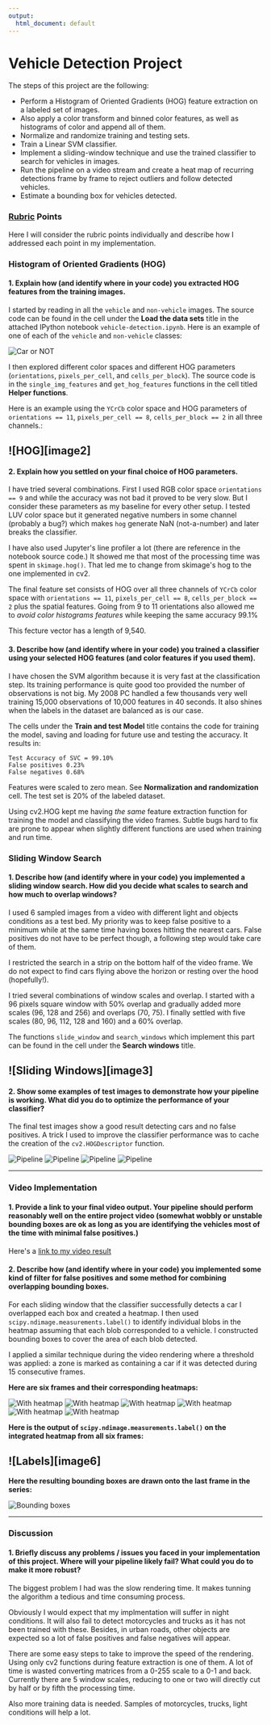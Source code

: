 ```yaml
---
output:
  html_document: default
---
```


# Vehicle Detection Project

The steps of this project are the following:

* Perform a Histogram of Oriented Gradients (HOG) feature extraction on a labeled set of images.
* Also apply a color transform and binned color features, as well as histograms of color and append all of them.
* Normalize and randomize training and testing sets.
* Train a Linear SVM classifier.
* Implement a sliding-window technique and use the trained classifier to search for vehicles in images.
* Run the pipeline on a video stream and create a heat map of recurring detections frame by frame to reject outliers and follow detected vehicles.
* Estimate a bounding box for vehicles detected.

[//]: # (Image References)
[image10]: ./output_images/car_notcar.png
[image02]: ./examples/HOG_example.jpg
[image03]: ./examples/sliding_windows.jpg
[image40]: ./output_images/pipeline0.png
[image41]: ./output_images/pipeline1.png
[image42]: ./output_images/pipeline2.png
[image43]: ./output_images/pipeline3.png
[image50]: ./output_images/search_with_heat0.png
[image51]: ./output_images/search_with_heat1.png
[image52]: ./output_images/search_with_heat2.png
[image53]: ./output_images/search_with_heat3.png
[image54]: ./output_images/search_with_heat4.png
[image55]: ./output_images/search_with_heat5.png
[image06]: ./examples/labels_map.png
[image07]: ./output_images/pipeline5.png
[video1]: ./vehicle_detection.mp4

### [Rubric](https://review.udacity.com/#!/rubrics/513/view) Points

Here I will consider the rubric points individually and describe how I addressed each point in my implementation.  

### Histogram of Oriented Gradients (HOG)

#### 1. Explain how (and identify where in your code) you extracted HOG features from the training images.
  
I started by reading in all the `vehicle` and `non-vehicle` images. The source code can be found in the cell under the **Load the data sets** title in the attached IPython notebook `vehicle-detection.ipynb`. Here is an example of one of each of the `vehicle` and `non-vehicle` classes:

![Car or NOT][image10]

I then explored different color spaces and different HOG parameters (`orientations`, `pixels_per_cell`, and `cells_per_block`). The source code is in the `single_img_features` and `get_hog_features` functions in the cell titled **Helper functions**.

Here is an example using the `YCrCb` color space and HOG parameters of `orientations == 11`, `pixels_per_cell == 8`, `cells_per_block == 2` in all three channels.:

## ![HOG][image2]

#### 2. Explain how you settled on your final choice of HOG parameters.

I have tried several combinations. First I used RGB color space `orientations == 9` and while the accuracy was not bad it proved to be very slow. But I consider these parameters as my baseline for every other setup. I tested LUV color space but it generated negative numbers in some channel (probably a bug?) which makes `hog` generate NaN (not-a-number) and later breaks the classifier.

I have also used Jupyter's line profiler a lot (there are reference in the notebook source code.) It showed me that most of the processing time was spent in `skimage.hog()`. That led me to change from skimage's hog to the one implemented in cv2.

The final feature set consists of HOG over all three channels of `YCrCb` color space with `orientations == 11`, `pixels_per_cell == 8`, `cells_per_block == 2` plus the spatial features. Going from 9 to 11 orientations also allowed me to *avoid color histograms features* while keeping the same accuracy 99.1%

This fecture vector has a length of 9,540.

#### 3. Describe how (and identify where in your code) you trained a classifier using your selected HOG features (and color features if you used them).

I have chosen the SVM algorithm because it is very fast at the classification step. Its training performance is quite good too provided the number of observations is not big. My 2008 PC handled a few thousands very well training 15,000 observations of 10,000 features in 40 seconds. It also shines when the labels in the dataset are balanced as is our case.

The cells under the **Train and test Model** title contains the code for training the model, saving and loading for future use and testing the accuracy. It results in:

```
Test Accuracy of SVC = 99.10%
False positives 0.23%
False negatives 0.68%
```

Features were scaled to zero mean. See **Normalization and randomization** cell. The test set is 20% of the labeled dataset.

Using cv2.HOG kept me having *the same* feature extraction function for training the model and classifying the video frames. Subtle bugs hard to fix are prone to appear when slightly different functions are used when training and run time.

### Sliding Window Search

#### 1. Describe how (and identify where in your code) you implemented a sliding window search. How did you decide what scales to search and how much to overlap windows?

I used 6 sampled images from a video with different light and objects conditions as a test bed. My priority was to keep false positive to a minimum while at the same time having boxes hitting the nearest cars. False positives do not have to be perfect though, a following step would take care of them.

I restricted the search in a strip on the bottom half of the video frame. We do not expect to find cars flying above the horizon or resting over the hood (hopefully!).

I tried several combinations of window scales and overlap. I started with a 96 pixels square window with 50% overlap and gradually added more scales (96, 128 and 256) and overlaps (70, 75). I finally settled with five scales (80, 96, 112, 128 and 160) and a 60% overlap.

The functions `slide_window` and `search_windows` which implement this part can be found in the cell under the **Search windows** title.

## ![Sliding Windows][image3]


#### 2. Show some examples of test images to demonstrate how your pipeline is working.  What did you do to optimize the performance of your classifier?

The final test images show a good result detecting cars and no false positives. A trick I used to improve the classifier performance was to cache the creation of the `cv2.HOGDescriptor` function.

![Pipeline][image40]
![Pipeline][image41]
![Pipeline][image42]
![Pipeline][image43]

----

### Video Implementation

#### 1. Provide a link to your final video output.  Your pipeline should perform reasonably well on the entire project video (somewhat wobbly or unstable bounding boxes are ok as long as you are identifying the vehicles most of the time with minimal false positives.)

Here's a [link to my video result][video1]


#### 2. Describe how (and identify where in your code) you implemented some kind of filter for false positives and some method for combining overlapping bounding boxes.

For each sliding window that the classifier successfully detects a car I overlapped each box and created a heatmap. I then used `scipy.ndimage.measurements.label()` to identify individual blobs in the heatmap assuming that each blob corresponded to a vehicle. I constructed bounding boxes to cover the area of each blob detected.

I applied a similar technique during the video rendering where a threshold was applied: a zone is marked as containing a car if it was detected during 15 consecutive frames.

**Here are six frames and their corresponding heatmaps:**

![With heatmap][image50]
![With heatmap][image51]
![With heatmap][image52]
![With heatmap][image53]
![With heatmap][image54]
![With heatmap][image55]


**Here is the output of `scipy.ndimage.measurements.label()` on the integrated heatmap from all six frames:**

## ![Labels][image6]


**Here the resulting bounding boxes are drawn onto the last frame in the series:**

![Bounding boxes][image07]


----

### Discussion

#### 1. Briefly discuss any problems / issues you faced in your implementation of this project.  Where will your pipeline likely fail?  What could you do to make it more robust?

The biggest problem I had was the slow rendering time. It makes tunning the algorithm a tedious and time consuming process.

Obviously I would expect that my implmentation will suffer in night conditions. It will also fail to detect motorcycles and trucks as it has not been trained with these. Besides, in urban roads, other objects are expected so a lot of false positives and false negatives will appear.

There are some easy steps to take to improve the speed of the rendering. Using only cv2 functions during feature extraction is one of them. A lot of time is wasted converting matrices from a 0-255 scale to a 0-1 and back. Currently there are 5 window scales, reducing to one or two will directly cut by half or by fifth the processing time.

Also more training data is needed. Samples of motorcycles, trucks, light conditions will help a lot.

